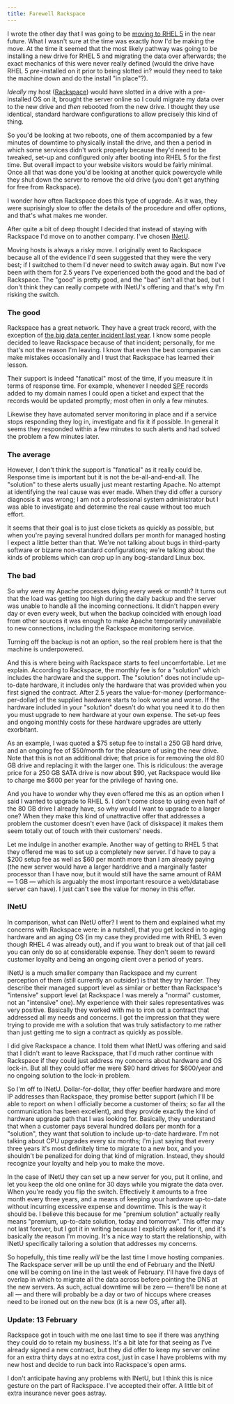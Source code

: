 ```yaml
---
title: Farewell Rackspace
---
```


I wrote the other day that I was going to be [moving to RHEL 5](http://www.wincent.com/a/about/wincent/weblog/archives/2008/01/moving_to_rhel.php) in the near future. What I wasn't sure at the time was exactly *how* I'd be making the move. At the time it seemed that the most likely pathway was going to be installing a new drive for RHEL 5 and migrating the data over afterwards; the exact mechanics of this were never really defined (would the drive have RHEL 5 *pre*-installed on it prior to being slotted in? would they need to take the machine down and do the install "in place"?).

*Ideally* my host ([Rackspace](http://rackspace.com/)) would have slotted in a drive with a pre-installed OS on it, brought the server online so I could migrate my data over to the new drive and *then* rebooted from the new drive. I thought they use identical, standard hardware configurations to allow precisely this kind of thing.

So you'd be looking at two reboots, one of them accompanied by a few minutes of downtime to physically install the drive, and then a period in which some services didn't work properly because they'd need to be tweaked, set-up and configured only after booting into RHEL 5 for the first time. But overall impact to your website visitors would be fairly minimal. Once all that was done you'd be looking at another quick powercycle while they shut down the server to remove the old drive (you don't get anything for free from Rackspace).

I wonder how often Rackspace does this type of upgrade. As it was, they were suprisingly slow to offer the details of the procedure and offer options, and that's what makes me wonder.

After quite a bit of deep thought I decided that instead of staying with Rackspace I'd move on to another company. I've chosen [INetU](http://inetu.net/).





Moving hosts is always a risky move. I originally went to Rackspace because all of the evidence I'd seen suggested that they were the very best; if I switched to them I'd never need to switch away again. But now I've been with them for 2.5 years I've experienced both the good and the bad of Rackspace. The "good" is pretty good, and the "bad" isn't all that bad, but I don't think they can really compete with INetU's offering and that's why I'm risking the switch.

### The good

Rackspace has a great network. They have a great track record, with the exception of [the big data center incident last year](http://blog.wired.com/business/2007/11/rackspace-data-.html). I know some people decided to leave Rackspace because of that incident; personally, for me that's not the reason I'm leaving. I know that even the best companies can make mistakes occasionally and I trust that Rackspace has learned their lesson.

Their support is indeed "fanatical" most of the time, if you measure it in terms of response time. For example, whenever I needed [SPF](http://en.wikipedia.org/wiki/Sender_Policy_Framework) records added to my domain names I could open a ticket and expect that the records would be updated promptly; most often in only a few minutes.

Likewise they have automated server monitoring in place and if a service stops responding they log in, investigate and fix it if possible. In general it seems they responded within a few minutes to such alerts and had solved the problem a few minutes later.

### The average

However, I don't think the support is "fanatical" as it really could be. Response time is important but it is not the be-all-and-end-all. The "solution" to these alerts usually just meant restarting Apache. No attempt at identifying the real cause was ever made. When they did offer a cursory diagnosis it was wrong; I am not a professional system administrator but I was able to investigate and determine the real cause without too much effort.

It seems that their goal is to just close tickets as quickly as possible, but when you're paying several hundred dollars per month for managed hosting I expect a little better than that. We're not talking about bugs in third-party software or bizarre non-standard configurations; we're talking about the kinds of problems which can crop up in any bog-standard Linux box.

### The bad

So why were my Apache processes dying every week or month? It turns out that the load was getting too high during the daily backup and the server was unable to handle all the incoming connections. It didn't happen every day or even every week, but when the backup coincided with enough load from other sources it was enough to make Apache temporarily unavailable to new connections, including the Rackspace monitoring service.

Turning off the backup is not an option, so the real problem here is that the machine is underpowered.

And this is where being with Rackspace starts to feel uncomfortable. Let me explain. According to Rackspace, the monthly fee is for a "solution" which includes the hardware and the support. The "solution" does not include up-to-date hardware, it includes only the hardware that was provided when you first signed the contract. After 2.5 years the value-for-money (performance-per-dollar) of the supplied hardware starts to look worse and worse. If the hardware included in your "solution" doesn't do what you need it to do then you must upgrade to new hardware at your own expense. The set-up fees and ongoing monthly costs for these hardware upgrades are utterly exorbitant.

As an example, I was quoted a $75 setup fee to install a 250 GB hard drive, and an ongoing fee of $50/month for the pleasure of using the new drive. Note that this is not an additional drive; that price is for removing the old 80 GB drive and replacing it with the larger one. This is ridiculous: the average price for a 250 GB SATA drive is now about $90, yet Rackspace would like to charge me $600 per year for the privilege of having one.

And you have to wonder why they even offered me this as an option when I said I wanted to upgrade to RHEL 5. I don't come close to using even half of the 80 GB drive I already have, so why would I want to upgrade to a larger one? When they make this kind of unattractive offer that addresses a problem the customer doesn't even have (lack of diskspace) it makes them seem totally out of touch with their customers' needs.

Let me indulge in another example. Another way of getting to RHEL 5 that they offered me was to set up a completely new server. I'd have to pay a $200 setup fee as well as $60 per month more than I am already paying (the new server would have a larger harddrive and a marginally faster processor than I have now, but it would still have the same amount of RAM — 1 GB — which is arguably the most important resource a web/database server can have). I just can't see the value for money in this offer.

### INetU

In comparison, what can INetU offer? I went to them and explained what my concerns with Rackspace were: in a nutshell, that you get locked in to aging hardware and an aging OS (in my case they provided me with RHEL 3 even though RHEL 4 was already out), and if you want to break out of that jail cell you can only do so at considerable expense. They don't seem to reward customer loyalty and being an ongoing client over a period of years.

INetU is a much smaller company than Rackspace and my current perception of them (still currently an outsider) is that they try harder. They describe their managed support level as similar or better than Rackspace's "intensive" support level (at Rackspace I was merely a "normal" customer, not an "intensive" one). My experience with their sales representatives was very positive. Basically they worked with me to iron out a contract that addressed all my needs and concerns. I got the impression that they were trying to provide me with a solution that was truly satisfactory to me rather than just getting me to sign a contract as quickly as possible.

I did give Rackspace a chance. I told them what INetU was offering and said that I didn't want to leave Rackspace, that I'd much rather continue with Rackspace if they could just address my concerns about hardware and OS lock-in. But all they could offer me were $90 hard drives for $600/year and no ongoing solution to the lock-in problem.

So I'm off to INetU. Dollar-for-dollar, they offer beefier hardware and more IP addresses than Rackspace, they promise better support (which I'll be able to report on when I officially become a customer of theirs; so far all the communication has been excellent), and they provide exactly the kind of hardware upgrade path that I was looking for. Basically, they understand that when a customer pays several hundred dollars per month for a "solution", they want that solution to include up-to-date hardware. I'm not talking about CPU upgrades every six months; I'm just saying that every three years it's most definitely time to migrate to a new box, and you shouldn't be penalized for doing that kind of migration. Instead, they should recognize your loyalty and help you to make the move.

In the case of INetU they can set up a new server for you, put it online, and let you keep the old one online for 30 days while you migrate the data over. When you're ready you flip the switch. Effectively it amounts to a free month every three years, and a means of keeping your hardware up-to-date without incurring excessive expense and downtime. This is the way it should be. I believe this because for me "premium solution" actually really means "premium, up-to-date solution, today and tomorrow". This offer may not last forever, but I got it in writing because I explicitly asked for it, and it's basically *the* reason I'm moving. It's a nice way to start the relationship, with INetU specifically tailoring a solution that addresses my concerns.

So hopefully, this time really *will* be the last time I move hosting companies. The Rackspace server will be up until the end of February and the INetU one will be coming on line in the last week of February. I'll have five days of overlap in which to migrate all the data across before pointing the DNS at the new servers. As such, actual downtime will be zero — there'll be none at all — and there will probably be a day or two of hiccups where creases need to be ironed out on the new box (it is a new OS, after all).

### Update: 13 February

Rackspace got in touch with me one last time to see if there was anything they could do to retain my business. It's a bit late for that seeing as I've already signed a new contract, but they did offer to keep my server online for an extra thirty days at no extra cost, just in case I have problems with my new host and decide to run back into Rackspace's open arms.

I don't anticipate having any problems with INetU, but I think this is nice gesture on the part of Rackspace. I've accepted their offer. A little bit of extra insurance never goes astray.
